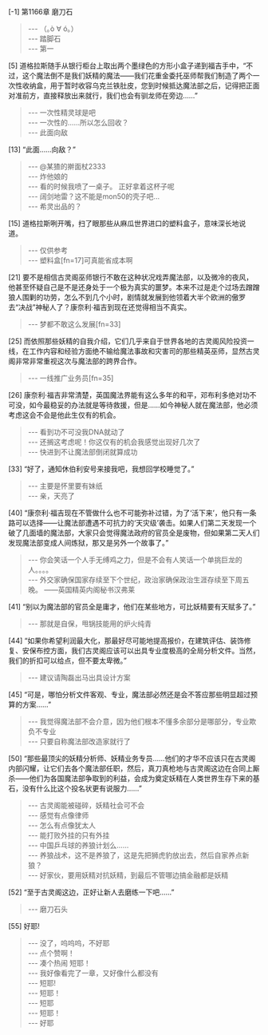 
[-1] 第1166章 磨刀石
>--- （｡ò ∀ ó｡）<br>
>--- 踏脚石<br>
>--- 第一<br>

[5] 道格拉斯随手从银行柜台上取出两个墨绿色的方形小盒子递到福吉手中，“不过，这个魔法倒不是我们妖精的魔法——我们花重金委托巫师帮我们制造了两个一次性收纳盒，用于暂时收容乌克兰铁肚皮，您到时候抵达魔法部之后，记得把正面对准前方，直接释放出来就行，我们也会有驯龙师在旁边……”
>--- 一次性精灵球是吧<br>
>--- 一次性的……所以怎么回收？<br>
>--- 此面向敌<br>

[13] “此面……向敌？”
>--- @某猹的擀面杖2333<br>
>--- 炸他娘的<br>
>--- 看的时候我喷了一桌子。
正好拿着这杯子呢<br>
>--- 阔剑地雷？这不能是mon50的壳子吧...<br>
>--- 希灵出品的？<br>

[15] 道格拉斯咧开嘴，扫了眼那些从麻瓜世界进口的塑料盒子，意味深长地说道。
>--- 仅供参考<br>
>--- 塑料盒[fn=17]可真能省成本啊<br>

[21] 要不是相信古灵阁巫师银行不敢在这种状况戏弄魔法部，以及微冷的夜风，他甚至怀疑自己是不是还身处于一个极为真实的噩梦。本来不过是走个过场去蹭蹭狼人围剿的功劳，怎么不到几个小时，剧情就发展到他领着大半个欧洲的傲罗去“决战”神秘人了？康奈利·福吉到现在还觉得相当不真实。
>--- 梦都不敢这么发展[fn=33]<br>

[25] 而依照那些妖精的自我介绍，它们几乎来自于世界各地的古灵阁风险投资一线，在工作内容和经验方面绝不输给魔法事故和灾害司的那些精英巫师，显然古灵阁非常非常重视这次与魔法部的跨界合作。
>--- 一线推广业务员[fn=35]<br>

[26] 康奈利·福吉非常清楚，英国魔法界能有这么多年的和平，邓布利多绝对功不可没，如今最稳妥的办法就是等待救援，但是……如今神秘人就在魔法部，他必须考虑这会不会是他此生仅有的机会。
>--- 看到功不可没我DNA就动了<br>
>--- 还搁这考虑呢！你这仅有的机会我感觉出现好几次了<br>
>--- 快进到不让魔法部倒闭就算成功<br>

[33] “好了，通知休伯利安号来接我吧，我想回学校睡觉了。”
>--- 主要是怀里要有妹纸<br>
>--- 亲，天亮了<br>

[40] “康奈利·福吉现在不管做什么也不可能弥补过错，为了‘活下来’，他只有一条路可以选择——让魔法部遭遇不可抗力的‘天灾级’袭击。如果人们第二天发现一个破了几面墙的魔法部，大家只会觉得魔法政府的官员全是废物，但如果第二天人们发现魔法部变成人间炼狱，那又是另外一个故事了。”
>--- 你会笑话一个人手无缚鸡之力，但是不会有人笑话一个单挑巨龙的人。。。。<br>
>--- 外交家确保国家存续至下个世纪，政治家确保政治生涯存续至下周五晚。
——英国精英内阁秘书汉弗莱<br>

[41] “别以为魔法部的官员全是庸才，他们在某些地方，可比妖精要有天赋多了。”
>--- 那就是自保，甩锅技能用的炉火纯青<br>

[44] “如果你希望利润最大化，那最好尽可能地提高报价，在建筑评估、装饰修复、安保布控方面，我们古灵阁应该可以出具专业度极高的全局分析文件。当然，我们的折扣可以给点，但不要太卑微。”
>--- 建议请陶磊出马出具设计方案<br>

[45] “可是，哪怕分析文件客观、专业，魔法部必然还是会不答应那些明显超过预算的方案……”
>--- 我觉得魔法部不会介意，因为他们根本不懂多余部分是哪部分，专业欺负不专业<br>
>--- 只要自称魔法部改造家就行了<br>

[50] “那些最顶尖的妖精分析师、妖精业务专员……他们的才华不应该只在古灵阁内部闪耀，让它们去各个魔法部任职，然后，真刀真枪地与古灵阁这边在合同上厮杀——他们为各国魔法部争取到的利益，会成为奠定妖精在人类世界生存下来的基石，没有什么比这个投名状更有说服力……”
>--- 古灵阁能被碰碎，妖精社会可不会<br>
>--- 感觉有点像律师<br>
>--- 怎么有点像犹太人<br>
>--- 能打败外挂的只有外挂<br>
>--- 中国乒乓球的养狼计划么……<br>
>--- 养狼战术，这不是养狼了，这是先把狮虎豹放出去，然后自家养点新狼？<br>
>--- 好家伙，要用妖精对抗妖精，到最后不管哪边搞金融都是妖精<br>

[52] “至于古灵阁这边，正好让新人去磨练一下吧……”
>--- 磨刀石头<br>

[55] 好耶!
>--- 没了，呜呜呜，不好耶<br>
>--- 点个赞啊！<br>
>--- 凑个热闹
短耶！<br>
>--- 我好像看完了一章，又好像什么都没有<br>
>--- 短耶!<br>
>--- 短耶！<br>
>--- 短耶<br>
>--- 短耶！<br>
>--- 好耶<br>
